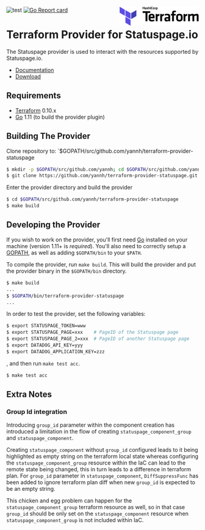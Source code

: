 ![test](https://github.com/yannh/terraform-provider-statuspage/workflows/test/badge.svg) [![Go Report card](https://goreportcard.com/badge/github.com/yannh/terraform-provider-statuspage)](https://goreportcard.com/report/github.com/yannh/terraform-provider-statuspage)
<a href="https://terraform.io">
    <img src="https://raw.githubusercontent.com/hashicorp/terraform-website/master/public/img/logo-hashicorp.svg" alt="Terraform logo" title="Terraform" align="right" height="50" />
</a>

# Terraform Provider for Statuspage.io

The Statuspage provider is used to interact with the resources supported by Statuspage.io.

 * [Documentation](https://registry.terraform.io/providers/yannh/statuspage/latest/docs)
 * [Download](https://github.com/yannh/terraform-provider-statuspage/releases)


## Requirements

- [Terraform](https://www.terraform.io/downloads.html) 0.10.x
- [Go](https://golang.org/doc/install) 1.11 (to build the provider plugin)


## Building The Provider

Clone repository to: `$GOPATH/src/github.com/yannh/terraform-provider-statuspage

```sh
$ mkdir -p $GOPATH/src/github.com/yannh; cd $GOPATH/src/github.com/yannh
$ git clone https://github.com/yannh/terraform-provider-statuspage.git
```

Enter the provider directory and build the provider

```sh
$ cd $GOPATH/src/github.com/yannh/terraform-provider-statuspage
$ make build
```


## Developing the Provider

If you wish to work on the provider, you'll first need [Go](http://www.golang.org) installed on your machine (version 1.11+ is *required*). You'll also need to correctly setup a [GOPATH](http://golang.org/doc/code.html#GOPATH), as well as adding `$GOPATH/bin` to your `$PATH`.

To compile the provider, run `make build`. This will build the provider and put the provider binary in the `$GOPATH/bin` directory.

```sh
$ make build
...
$ $GOPATH/bin/terraform-provider-statuspage
...
```

In order to test the provider, set the following variables:

```sh
$ export STATUSPAGE_TOKEN=www
$ export STATUSPAGE_PAGE=xxx    # PageID of the Statuspage page
$ export STATUSPAGE_PAGE_2=xxx  # PageID of another Statuspage page
$ export DATADOG_API_KEY=yyy
$ export DATADOG_APPLICATION_KEY=zzz
```

, and then run `make test acc`.

```sh
$ make test acc
```

## Extra Notes

### Group Id integration

Introducing `group_id` parameter within the component creation has introduced a limitation in the flow of creating `statuspage_component_group` and `statuspage_component`. 

Creating `statuspage_component` without `group_id` configured leads to it being highlighted as empty string on the terraform local state whereas configuring the `statuspage_component_group` resource within the IaC can lead to the remote state being changed, this in turn leads to a difference in terraform plan. For `group_id` parameter in `statuspage_component`, `DiffSuppressFunc` has been added to ignore terraform plan diff when new `group_id` is expected to be an empty string.

This chicken and egg problem can happen for the `statuspage_component_group` terraform resource as well, so in that case `group_id` should be only set on the `statuspage_component` resource when `statuspage_component_group` is not included within IaC.
